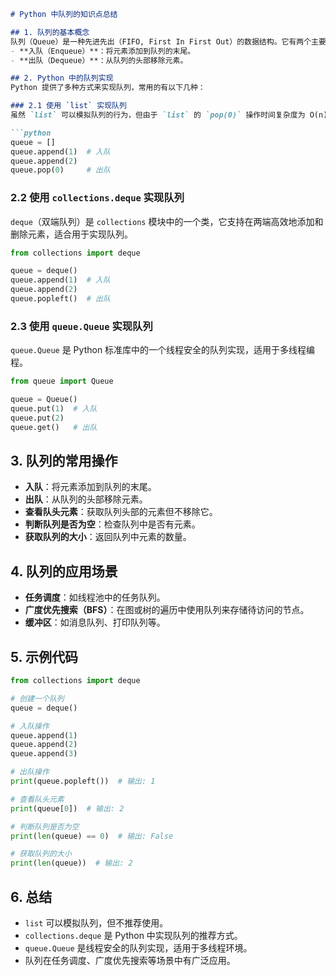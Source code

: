 ```markdown
# Python 中队列的知识点总结

## 1. 队列的基本概念
队列（Queue）是一种先进先出（FIFO, First In First Out）的数据结构。它有两个主要操作：
- **入队（Enqueue）**：将元素添加到队列的末尾。
- **出队（Dequeue）**：从队列的头部移除元素。

## 2. Python 中的队列实现
Python 提供了多种方式来实现队列，常用的有以下几种：

### 2.1 使用 `list` 实现队列
虽然 `list` 可以模拟队列的行为，但由于 `list` 的 `pop(0)` 操作时间复杂度为 O(n)，因此不推荐使用 `list` 来实现队列。

```python
queue = []
queue.append(1)  # 入队
queue.append(2)
queue.pop(0)     # 出队
```

### 2.2 使用 `collections.deque` 实现队列
`deque`（双端队列）是 `collections` 模块中的一个类，它支持在两端高效地添加和删除元素，适合用于实现队列。

```python
from collections import deque

queue = deque()
queue.append(1)  # 入队
queue.append(2)
queue.popleft()  # 出队
```

### 2.3 使用 `queue.Queue` 实现队列
`queue.Queue` 是 Python 标准库中的一个线程安全的队列实现，适用于多线程编程。

```python
from queue import Queue

queue = Queue()
queue.put(1)  # 入队
queue.put(2)
queue.get()   # 出队
```

## 3. 队列的常用操作
- **入队**：将元素添加到队列的末尾。
- **出队**：从队列的头部移除元素。
- **查看队头元素**：获取队列头部的元素但不移除它。
- **判断队列是否为空**：检查队列中是否有元素。
- **获取队列的大小**：返回队列中元素的数量。

## 4. 队列的应用场景
- **任务调度**：如线程池中的任务队列。
- **广度优先搜索（BFS）**：在图或树的遍历中使用队列来存储待访问的节点。
- **缓冲区**：如消息队列、打印队列等。

## 5. 示例代码
```python
from collections import deque

# 创建一个队列
queue = deque()

# 入队操作
queue.append(1)
queue.append(2)
queue.append(3)

# 出队操作
print(queue.popleft())  # 输出: 1

# 查看队头元素
print(queue[0])  # 输出: 2

# 判断队列是否为空
print(len(queue) == 0)  # 输出: False

# 获取队列的大小
print(len(queue))  # 输出: 2
```

## 6. 总结
- `list` 可以模拟队列，但不推荐使用。
- `collections.deque` 是 Python 中实现队列的推荐方式。
- `queue.Queue` 是线程安全的队列实现，适用于多线程环境。
- 队列在任务调度、广度优先搜索等场景中有广泛应用。
```